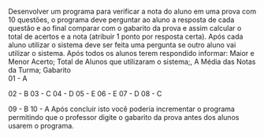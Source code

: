 Desenvolver um programa para verificar a nota do aluno em uma prova com 10 questões, o programa deve perguntar ao aluno a resposta de cada questão e ao final comparar com o gabarito da prova e assim calcular o total de acertos e a nota (atribuir 1 ponto por resposta certa). Após cada aluno utilizar o sistema deve ser feita uma pergunta se outro aluno vai utilizar o sistema. Após todos os alunos terem respondido informar:
Maior e Menor Acerto;
Total de Alunos que utilizaram o sistema;,
A Média das Notas da Turma;
Gabarito  
01 - A

02 - B
03 - C
04 - D
05 - E
06 - E
07 - D
08 - C

09 - B
10 - A
Após concluir isto você poderia incrementar o programa permitindo que o professor digite o gabarito da prova antes dos alunos usarem o programa.